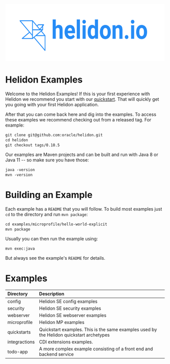 <p align="center">
    <img src="../etc/images/Primary_logo_blue.png" height="180">
</p>

# Helidon Examples

Welcome to the Helidon Examples! If this is your first experience with
Helidon we recommend you start with our
[quickstart](https://helidon.io/docs/latest/#/getting-started/02_base-example).
That will quickly get you going with your first Helidon application.

After that you can come back here and dig into the examples. To access
these examples we recommend checking out from a released tag. For example:

```
git clone git@github.com:oracle/helidon.git
cd helidon
git checkout tags/0.10.5
```

Our examples are Maven projects and can be built and run with
Java 8 or Java 11 -- so make sure you have those:

```
java -version
mvn -version
```

# Building an Example

Each example has a `README` that you will follow. To build most examples
just `cd` to the directory and run `mvn package`:

```
cd examples/microprofile/hello-world-explicit
mvn package
```
Usually you can then run the example using:

```
mvn exec:java
```

But always see the example's `README` for details.

# Examples

|Directory                     | Description |
|:------------------------------|:-------------|
| config | Helidon SE config examples |
| security | Helidon SE security examples |
| webserver | Helidon SE webserver examples |
| microprofile | Helidon MP examples |
| quickstarts | Quickstart examples. This is the same examples used by the Helidon quickstart archetypes |
| integractions | CDI extensions examples. |
| todo-app | A more complex example consisting of a front end and backend service |

